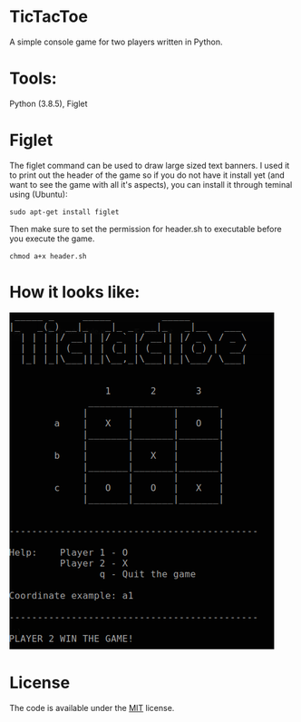 # TicTacToe
A simple console game for two players written in Python.

# Tools:
Python (3.8.5), Figlet

# Figlet
The figlet command can be used to draw large sized text banners. I used it to print out the header of the game so if you do not have it install yet (and want to see the game with all it's aspects), you can install it through teminal using (Ubuntu): 

    sudo apt-get install figlet

Then make sure to set the permission for header.sh to executable before you execute the game.

    chmod a+x header.sh

# How it looks like:
![Image](/images/ticTacToe.png)

# License

The code is available under the [MIT](https://github.com/MartinTam/TicTacToe/blob/main/LICENSE) license.
